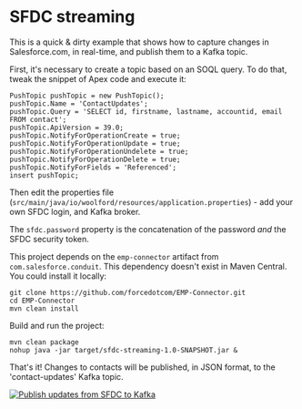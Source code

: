# SFDC streaming

This is a quick & dirty example that shows how to capture changes in Salesforce.com, in real-time, and publish them to a Kafka topic.

First, it's necessary to create a topic based on an SOQL query. To do that, tweak the snippet of Apex code and execute it:

    PushTopic pushTopic = new PushTopic();
    pushTopic.Name = 'ContactUpdates';
    pushTopic.Query = 'SELECT id, firstname, lastname, accountid, email FROM contact';
    pushTopic.ApiVersion = 39.0;
    pushTopic.NotifyForOperationCreate = true;
    pushTopic.NotifyForOperationUpdate = true;
    pushTopic.NotifyForOperationUndelete = true;
    pushTopic.NotifyForOperationDelete = true;
    pushTopic.NotifyForFields = 'Referenced';
    insert pushTopic;

Then edit the properties file (`src/main/java/io/woolford/resources/application.properties`) - add your own SFDC login, and Kafka broker.

The `sfdc.password` property is the concatenation of the password *and* the SFDC security token.

This project depends on the `emp-connector` artifact from `com.salesforce.conduit`. This dependency doesn't exist in Maven Central. You could install it locally:

    git clone https://github.com/forcedotcom/EMP-Connector.git
    cd EMP-Connector
    mvn clean install

Build and run the project:

    mvn clean package
    nohup java -jar target/sfdc-streaming-1.0-SNAPSHOT.jar &

That's it! Changes to contacts will be published, in JSON format, to the 'contact-updates' Kafka topic.

[![Publish updates from SFDC to Kafka](https://img.youtube.com/vi/UKwUOlF5GFM/0.jpg)](https://www.youtube.com/watch?v=UKwUOlF5GFM)


